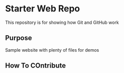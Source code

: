 # Starter Web Repo

This repository is for showing how Git and GitHub work

## Purpose

Sample website with plenty of files for demos

## How To COntribute